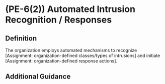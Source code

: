 
# (PE-6(2)) Automated Intrusion Recognition / Responses

## Definition

The organization employs automated mechanisms to recognize [Assignment: organization-defined classes/types of intrusions] and initiate [Assignment: organization-defined response actions].

## Additional Guidance


